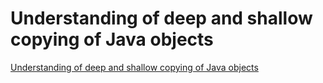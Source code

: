 # Understanding of deep and shallow copying of Java objects
[Understanding of deep and shallow copying of Java objects](https://aiwithcloud.com/2022/09/15/understanding_of_deep_and_shallow_copying_of_java_objects/)